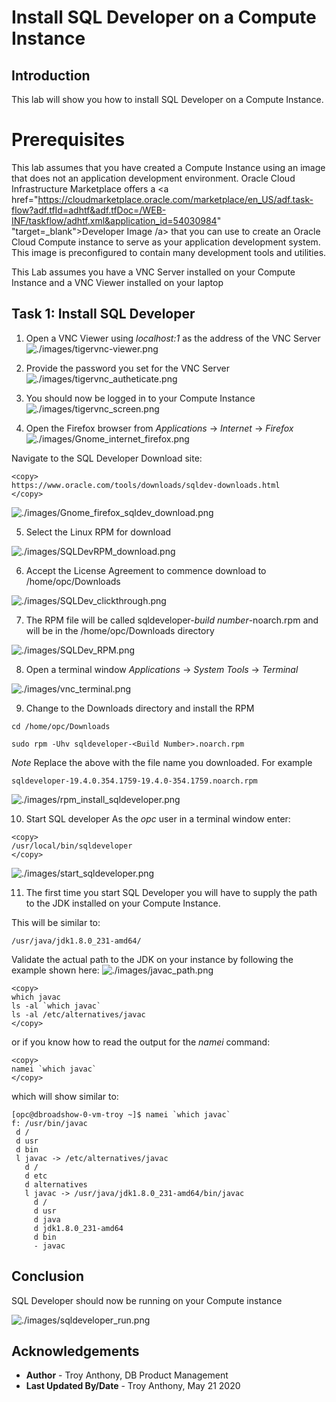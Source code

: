 # Install SQL Developer on a Compute Instance

## Introduction
This lab will show you how to install SQL Developer on a Compute Instance.

# Prerequisites
This lab assumes that you have created a Compute Instance using an image that does not an application development environment.
Oracle Cloud Infrastructure Marketplace offers a <a href="https://cloudmarketplace.oracle.com/marketplace/en_US/adf.task-flow?adf.tfId=adhtf&adf.tfDoc=/WEB-INF/taskflow/adhtf.xml&application_id=54030984" "target=\_blank">Developer Image /a> that you can use to create an Oracle Cloud Compute instance to serve as your application development system. This image is preconfigured to contain many development tools and utilities.

This Lab assumes you have a VNC Server installed on your Compute Instance and a VNC Viewer installed on your laptop

## Task 1: Install SQL Developer

1. Open a VNC Viewer using *localhost:1* as the address of the VNC Server
![./images/tigervnc-viewer.png]()

2. Provide the password you set for the VNC Server
![./images/tigervnc_autheticate.png]()

3. You should now be logged in to your Compute Instance
![./images/tigervnc_screen.png]()

4. Open the Firefox browser from *Applications* -> *Internet* -> *Firefox*
![./images/Gnome_internet_firefox.png]()

Navigate to the SQL Developer Download site:
````
<copy>
https://www.oracle.com/tools/downloads/sqldev-downloads.html
</copy>
````
![./images/Gnome_firefox_sqldev_download.png]()

5. Select the Linux RPM for download

![./images/SQLDevRPM_download.png]()

6. Accept the License Agreement to commence download to /home/opc/Downloads

![./images/SQLDev_clickthrough.png]()

7. The RPM file will be called sqldeveloper-*build number*-noarch.rpm and will be in the /home/opc/Downloads directory

![./images/SQLDev_RPM.png]()

8. Open a terminal window *Applications* -> *System Tools* -> *Terminal*

![./images/vnc_terminal.png]()

9. Change to the Downloads directory and install the RPM

````
cd /home/opc/Downloads

sudo rpm -Uhv sqldeveloper-<Build Number>.noarch.rpm
````
*Note* Replace the *<Build Number>* above with the file name you downloaded. For example

````
sqldeveloper-19.4.0.354.1759-19.4.0-354.1759.noarch.rpm
````
![./images/rpm_install_sqldeveloper.png]()

10. Start SQL developer
As the *opc* user in a terminal window enter:
````
<copy>
/usr/local/bin/sqldeveloper
</copy>
````
![./images/start_sqldeveloper.png]()

11. The first time you start SQL Developer you will have to supply the path to the JDK installed on your Compute Instance.

This will be similar to:
````
/usr/java/jdk1.8.0_231-amd64/
````
Validate the actual path to the JDK on your instance by following the example shown here:
![./images/javac_path.png]()

````
<copy>
which javac
ls -al `which javac`
ls -al /etc/alternatives/javac
</copy>
````
or if you know how to read the output for the *namei* command:
````
<copy>
namei `which javac`
</copy>
````
which will show similar to:
````
[opc@dbroadshow-0-vm-troy ~]$ namei `which javac`
f: /usr/bin/javac
 d /
 d usr
 d bin
 l javac -> /etc/alternatives/javac
   d /
   d etc
   d alternatives
   l javac -> /usr/java/jdk1.8.0_231-amd64/bin/javac
     d /
     d usr
     d java
     d jdk1.8.0_231-amd64
     d bin
     - javac
````
## Conclusion
SQL Developer should now be running on your Compute instance

![./images/sqldeveloper_run.png]()



## Acknowledgements

- **Author** - Troy Anthony, DB Product Management
- **Last Updated By/Date** - Troy Anthony, May 21 2020


